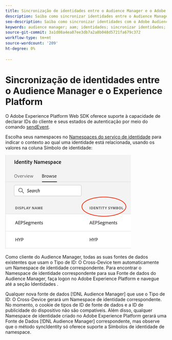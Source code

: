 ```yaml
---
title: Sincronização de identidades entre o Audience Manager e o Adobe Experience Platform usando o SDK da Web da plataforma
description: Saiba como sincronizar identidades entre o Audience Manager e o Adobe Experience Platform usando o SDK da Web da plataforma
seo-description: Saiba como sincronizar identidades com o Adobe Audience Manager com o Experience Platform Web SDK
keywords: audience manager; aam; identidades; sincronizar identidades; namespace;
source-git-commit: 3a1d08a4ea87ee3db7a2a8b048d5721fa679c372
workflow-type: tm+mt
source-wordcount: '209'
ht-degree: 0%

---
```



# Sincronização de identidades entre o Audience Manager e o Experience Platform

O Adobe Experience Platform Web SDK oferece suporte à capacidade de declarar IDs do cliente e seus estados de autenticação por meio do comando [sendEvent](./overview.md#syncing-identities).

Escolha seus namespaces no [Namespaces do serviço de identidade](../../identity/../identity-service/namespaces.md) para indicar o contexto ao qual uma identidade está relacionada, usando os valores na coluna Símbolo de identidade:

![Exibição da interface do usuário do Namespaces](../images/identity/edge_namespaceUI_identity-symbol.png)

Como cliente do Audience Manager, todas as suas fontes de dados existentes que usam o Tipo de ID: O Cross-Device tem automaticamente um Namespace de identidade correspondente. Para encontrar o Namespace de identidade correspondente para sua Fonte de dados do Audience Manager, faça logon no Adobe Experience Platform e navegue até a seção Identidades .

Qualquer nova fonte de dados [!DNL Audience Manager] que use o Tipo de ID: O Cross-Device gerará um Namespace de identidade correspondente. No momento, o cookie de tipos de ID de fonte de dados e a ID de publicidade do dispositivo não são compatíveis. Além disso, qualquer Namespace de identidade criado no Adobe Experience Platform gerará uma Fonte de Dados [!DNL Audience Manager] correspondente, mas observe que o método syncIdentity só oferece suporte a Símbolos de identidade de namespace.
